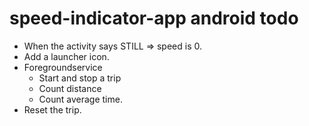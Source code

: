 # speed-indicator-app android todo

- When the activity says STILL => speed is 0.
- Add a launcher icon.
- Foregroundservice
    - Start and stop a trip
    - Count distance
    - Count average time.
- Reset the trip.
